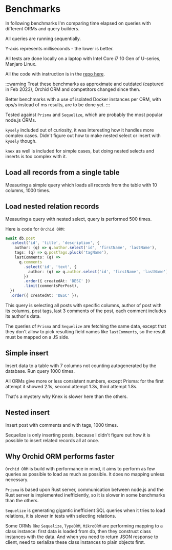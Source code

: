 <script setup>
import Chart from '../.vitepress/theme/components/Chart.vue'

const queryAllData = {
  labels: ['Orchid ORM', 'Prisma', 'Sequelize', 'Kysely', 'Knex'],
  datasets: [{
    data: [635, 1295, 1156, 787, 826],
    backgroundColor: [
      '#b469ff',
      '#5a67d8',
      '#52b0e7',
      '#ccb765',
      '#c85b24',
    ],
  }]
}

const nestedSelectData = {
  labels: ['Orchid ORM', 'Prisma', 'Sequelize'],
  datasets: [{
    data: [726, 1560, 3225],
    backgroundColor: [
      '#b469ff',
      '#5a67d8',
      '#52b0e7',
    ],
  }]
}

const simpleInsertData = {
  labels: ['Orchid ORM', 'Prisma', 'Sequelize', 'Kysely', 'Knex'],
  datasets: [{
    data: [896, 1836, 1440, 1158, 1639],
    backgroundColor: [
      '#b469ff',
      '#5a67d8',
      '#52b0e7',
      '#ccb765',
      '#c85b24',
    ],
  }]
}

const nestedInsertData = {
  labels: ['Orchid ORM', 'Prisma', 'Sequelize'],
  datasets: [{
    data: [815, 2604, 1605],
    backgroundColor: [
      '#b469ff',
      '#5a67d8',
      '#52b0e7',
    ],
  }]
}
</script>

# Benchmarks

In following benchmarks I'm comparing time elapsed on queries with different ORMs and query builders.

All queries are running sequentially.

Y-axis represents milliseconds - the lower is better.

All tests are done locally on a laptop with Intel Core i7 10 Gen of U-series, Manjaro Linux.

All the code with instruction is in the [repo here](https://github.com/romeerez/orchid-orm-examples/tree/main/packages/benchmarks).

:::warning
Treat these benchmarks as approximate and outdated (captured in Feb 2023), Orchid ORM and competitors changed since then.

Better benchmarks with a use of isolated Docker instances per ORM, with ops/s instead of ms results, are to be done yet.
:::

Tested against `Prisma` and `Sequelize`, which are probably the most popular node.js ORMs.

`kysely` included out of curiosity, it was interesting how it handles more complex cases. Didn't figure out how to make nested select or insert with `kysely` though.

`knex` as well is included for simple cases, but doing nested selects and inserts is too complex with it.

## Load all records from a single table

Measuring a simple query which loads all records from the table with 10 columns, 1000 times.

<Chart :chartData='queryAllData' />

## Load nested relation records

Measuring a query with nested select, query is performed 500 times.

Here is code for `Orchid ORM`:

```ts
await db.post
  .select('id', 'title', 'description', {
    author: (q) => q.author.select('id', 'firstName', 'lastName'),
    tags: (q) => q.postTags.pluck('tagName'),
    lastComments: (q) =>
      q.comments
        .select('id', 'text', {
          author: (q) => q.author.select('id', 'firstName', 'lastName'),
        })
        .order({ createdAt: 'DESC' })
        .limit(commentsPerPost),
  })
  .order({ createdAt: 'DESC' });
```

This query is selecting all posts with specific columns, author of post with its columns, post tags, last 3 comments of the post, each comment includes its author's data.

The queries of `Prisma` and `Sequelize` are fetching the same data, except that they don't allow to pick resulting field names like `lastComments`, so the result must be mapped on a JS side.

<Chart :chartData='nestedSelectData' />

## Simple insert

Insert data to a table with 7 columns not counting autogenerated by the database. Run query 1000 times.

All ORMs give more or less consistent numbers, except Prisma: for the first attempt it showed 2.1s, second attempt 1.3s, third attempt 1.8s.

That's a mystery why Knex is slower here than the others.

<Chart :chartData='simpleInsertData' />

## Nested insert

Insert post with comments and with tags, 1000 times.

Sequelize is only inserting posts, because I didn't figure out how it is possible to insert related records all at once.

<Chart :chartData='nestedInsertData' />

## Why Orchid ORM performs faster

`Orchid ORM` is build with performance in mind, it aims to perform as few queries as possible to load as much as possible.
It does no mapping unless necessary.

`Prisma` is based upon Rust server, communication between node.js and the Rust server is implemented inefficiently,
so it is slower in some benchmarks than the others.

`Sequelize` is generating gigantic inefficient SQL queries when it tries to load relations,
it is slower in tests with selecting relations.

Some ORMs like `Sequelize`, `TypeORM`, `MikroORM` are performing mapping to a class instance:
first data is loaded from db, then they construct class instances with the data.
And when you need to return JSON response to client, need to serialize these class instances to plain objects first.
